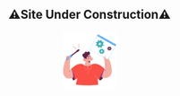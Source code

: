 <h2 align="center" display="flex">
    ⚠️Site Under Construction⚠️
</h2>
<p align="center" display="flex">
    <img height="auto" width="20%" src="/src/img/unpreview.png"/>
</p>
